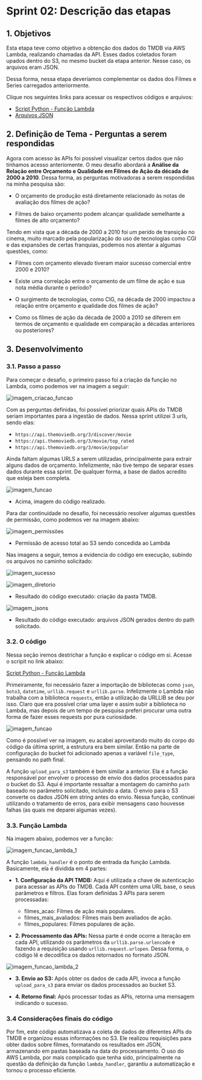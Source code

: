 # **Sprint 02: Descrição das etapas**

## **1. Objetivos**

Esta etapa teve como objetivo a obtenção dos dados do TMDB via AWS Lambda, realizando chamadas da API. Esses dados coletados foram upados dentro do S3, no mesmo bucket da etapa anterior. Nesse caso, os arquivos eram JSON. 

Dessa forma, nessa etapa deveríamos complementar os dados dos Filmes e Series carregados anteriormente.

Clique nos seguintes links para acessar os respectivos códigos e arquivos:

- [Script Python - Função Lambda](../desafio/entrega_2/lambda_function.py)
- [Arquivos JSON](../desafio/entrega_2/dados_tmdb)


## **2. Definição de Tema - Perguntas a serem respondidas**

Agora com acesso às APIs foi possível visualizar certos dados que não tínhamos acesso anteriomente. O meu desafio abordará a **Análise da Relação entre Orçamento e Qualidade em Filmes de Ação da década de 2000 a 2010**. Dessa forma, as perguntas motivadoras a serem respondidas na minha pesquisa são:

- O orçamento de produção está diretamente relacionado às notas de avaliação dos filmes de ação?

- Filmes de baixo orçamento podem alcançar qualidade semelhante a filmes de alto orçamento?

Tendo em vista que a década de 2000 a 2010 foi um perído de transição no cinema, muito marcado pela popularização do uso de tecnologias como CGI e das expansões de certas franquias, podemos nos atentar a algumas questões, como:

- Filmes com orçamento elevado tiveram maior sucesso comercial entre 2000 e 2010?

- Existe uma correlação entre o orçamento de um filme de ação e sua nota média durante o período?

- O surgimento de tecnologias, como CIG, na década de 2000 impactou a relação entre orçamento e qualidade dos filmes de ação?

- Como os filmes de ação da década de 2000 a 2010 se diferem em termos de orçamento e qualidade em comparação a décadas anteriores ou posteriores?

## **3. Desenvolvimento**

### **3.1. Passo a passo**

Para começar o desafio, o primeiro passo foi a criação da função no Lambda, como podemos ver na imagem a seguir:

![imagem_criacao_funcao](../evidencias/01_desafio_criacao_funcao_lambda.png)

Com as perguntas definidas, foi possível priorizar quais APIs do TMDB seriam importantes para a ingestão de dados. Nessa sprint utilizei 3 urls, sendo elas:

- `https://api.themoviedb.org/3/discover/movie`
- `https://api.themoviedb.org/3/movie/top_rated`
- `https://api.themoviedb.org/3/movie/popular`

Ainda faltam algumas URLS a serem utilizadas, principalmente para extrair alguns dados de orçamento. Infelizmente, não tive tempo de separar esses dados durante essa sprint. De qualquer forma, a base de dados acredito que esteja bem completa. 

![imagem_funcao](../evidencias/02_desafio_funcao.png)

- Acima, imagem do código realizado.

Para dar continuidade no desafio, foi necessário resolver algumas questões de permissão, como podemos ver na imagem abaixo:

![imagem_permissões](../evidencias/03_desafio_permissoes.png)

- Permissão de acesso total ao S3 sendo concedida ao Lambda

Nas imagens a seguir, temos a evidencia do código em execução, subindo os arquivos no caminho solicitado:

![imagem_sucesso](../evidencias/04_desafio_successo.png)

![imagem_diretorio](../evidencias/05_desafio_folder.png)

- Resultado do código executado: criação da pasta TMDB.

![imagem_jsons](../evidencias/06_desafio_jsons.png)

- Resultado do código executado: arquivos JSON gerados dentro do path solicitado.

### **3.2. O código**

Nessa seção iremos destrichar a função e explicar o código em si. Acesse o scripit no link abaixo:

[Script Python - Função Lambda](../desafio/entrega_2/lambda_function.py)

Primeiramente, foi necessário fazer a importação de bibliotecas como `json`, `boto3`, `datetime`, `urllib.request` e `urllib.parse`. Infelizmente o Lambda não trabalha com a biblioteca `requests`, então a utilização da URLLIB se deu por isso. Claro que era possível criar uma layer e assim subir a biblioteca no Lambda, mas depois de um tempo de pesquisa preferi procurar uma outra forma de fazer esses requests por pura curiosidade.

![imagem_funcao](../evidencias/02_desafio_funcao.png)

Como é possível ver na imagem, eu acabei aproveitando muito do corpo do código da última sprint, a estrutura era bem similar. Então na parte de configuração do bucket foi adicionado apenas a variável `file_type`, pensando no path final. 

A função `upload_para_s3` também é bem similar a anterior. Ela é a função responsável por envolver o processo de envio dos dados processados para o bucket do S3. Aqui é importante ressaltar a montagem do caminho `path` baseado no parâmetro solicitado, incluindo a data. O envio para o S3 converte os dados JSON em string antes do envio. Nessa função, continuei utilizando o tratamento de erros, para exibir mensagens caso houvesse falhas (as quais me deparei algumas vezes).

### **3.3. Função Lambda**

Na imagem abaixo, podemos ver a função:

![imagem_funcao_lambda_1](../evidencias/07_desafio_funcao_lambda_1.png)

A função `lambda_handler` é o ponto de entrada da função Lambda. Basicamente, ela é dividida em 4 partes:

- **1. Configuração da API TMDB:** Aqui é utilizada a chave de autenticação para acessar as APIs do TMDB. Cada API contém uma URL base, o seus parâmetros e filtros. Elas foram definidas 3 APIs para serem processadas:
    - filmes_acao: Filmes de ação mais populares.
    - filmes_mais_avaliados: Filmes mais bem avaliados de ação.
    - filmes_populares: Filmes populares de ação.

- **2. Processamento das APIs:** Nessa parte é onde ocorre a iteração em cada API, utilizando os parâmetros da `urllib.parse.urlencode` e fazendo a requisição usando `urllib.request.urlopen`. Dessa forma, o código lê e decodifica os dados retornados no formato JSON.

![imagem_funcao_lambda_2](../evidencias/08_desafio_funcao_lambda_2.png)

- **3. Envio ao S3:** Após obter os dados de cada API, invoca a função `upload_para_s3` para enviar os dados processados ao bucket S3.

- **4. Retorno final:** Após processar todas as APIs, retorna uma mensagem indicando o sucesso.

### **3.4 Considerações finais do código**

Por fim, este código automatizava a coleta de dados de diferentes APIs do TMDB e organizou essas informações no S3. Ele realizou requisições para obter dados sobre filmes, formatando os resultados em JSON, armazenando em pastas baseada na data do processamento. O uso do AWS Lambda, por mais complicado que tenha sido, principalmente na questão da definição da função `lambda_handler`, garantiu a automatização e tornou o processo eficiente.